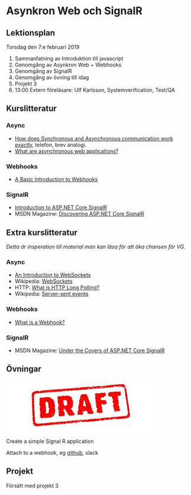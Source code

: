 # Asynkron Web och SignalR 



## Lektionsplan
Torsdag den 7:e februari 2019

1. Sammanfatning av Introduktion till javascript
1. Genomgång av Asynkron Web + Webhooks
1. Genomgång av SignalR 
1. Genomgång av övning till idag
1. Projekt 3
1. 13:00 Extern föreläsare: Ulf Karlsson, Systemverification, Test/QA

## Kurslitteratur

### Async
- [How does Synchronous and Asynchronous communication work exactly](https://stackoverflow.com/questions/10102580/how-does-synchronous-and-asynchronous-communication-work-exactly/10102768#10102768), telefon, brev analogi.
- [What are asynchronous web applications?](https://www.quora.com/What-are-asynchronous-web-applications)

### Webhooks
- [A Basic Introduction to Webhooks](https://markheath.net/post/basic-introduction-webhooks)

### SignalR
- [Introduction to ASP.NET Core SignalR](https://docs.microsoft.com/en-us/aspnet/core/signalr/introduction?view=aspnetcore-2.2)
- MSDN Magazine: [Discovering ASP.NET Core SignalR](https://msdn.microsoft.com/en-us/magazine/mt846469)



## Extra kurslitteratur
*Detta är insperation till material man kan läsa för att öka chansen för VG.*
### Async
- [An Introduction to WebSockets ](https://blog.teamtreehouse.com/an-introduction-to-websockets)
- Wikipedia: [WebSockets](https://en.wikipedia.org/wiki/WebSocket)
- HTTP: [What is HTTP Long Polling?](https://www.pubnub.com/blog/2014-12-01-http-long-polling/)
- Wikipedia: [Server-sent events](https://en.wikipedia.org/wiki/Server-sent_events)

### Webhooks
- [What is a Webhook?](https://codeburst.io/what-are-webhooks-b04ec2bf9ca2)

### SignalR
- MSDN Magazine: [Under the Covers of ASP.NET Core SignalR](https://msdn.microsoft.com/en-us/magazine/mt846655)

## Övningar
![Draft](draft.jpg)

Create a simple Signal R application

Attach to a webhook, eg [github](https://developer.github.com/webhooks/), slack
## Projekt
Försätt med projekt 3